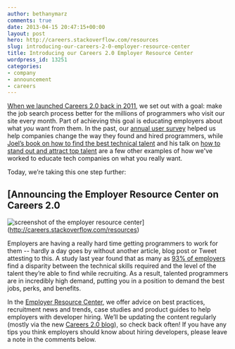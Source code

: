 ```yaml
---
author: bethanymarz
comments: true
date: 2013-04-15 20:47:15+00:00
layout: post
hero: http://careers.stackoverflow.com/resources
slug: introducing-our-careers-2-0-employer-resource-center
title: Introducing our Careers 2.0 Employer Resource Center
wordpress_id: 13251
categories:
- company
- announcement
- careers
---
```


[When we launched Careers 2.0 back in 2011](http://blog.stackoverflow.com/2011/02/careers-2-0-launches/), we set out with a goal: make the job search process better for the millions of programmers who visit our site every month. Part of achieving this goal is educating employers about what _you_ want from them. In the past, our [annual user survey](http://blog.stackoverflow.com/2013/01/2012-stack-overflow-user-survey-results/) helped us help companies change the way they found and hired programmers, while [Joel’s book on how to find the best technical talent](http://www.amazon.com/Smart-Gets-Things-Done-Technical/dp/1590598385) and his talk on [how to stand out and attract top talent](http://www.ereexpo.com/2012spring/speakers/3993/) are a few other examples of how we've worked to educate tech companies on what you really want. 

Today, we’re taking this one step further:



## [Announcing the Employer Resource Center on Careers 2.0
![screenshot of the employer resource center](http://i.stack.imgur.com/OunjM.png)](http://careers.stackoverflow.com/resources)



Employers are having a really hard time getting programmers to work for them -- hardly a day goes by without another article, blog post or Tweet attesting to this. A study last year found that as many as [93% of employers](http://www.huffingtonpost.com/2012/03/13/it-skills-gap-study_n_1341385.html) find a disparity between the technical skills required and the level of the talent they’re able to find while recruiting. As a result, talented programmers are in incredibly high demand, putting you in a position to demand the best jobs, perks, and benefits. 

In the [Employer Resource Center](http://careers.stackoverflow.com/resources), we offer advice on best practices, recruitment news and trends, case studies and product guides to help employers with developer hiring. We’ll be updating the content regularly (mostly via the new [Careers 2.0 blog](http://blog.careers.stackoverflow.com/)), so check back often! If you have any tips you think employers should know about hiring developers, please leave a note in the comments below. 


